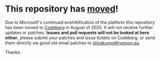 # This repository has [moved](https://shinmera.com/projects/trivial-indent)!
Due to Microsoft's continued enshittification of the platform this repository has been moved to [Codeberg](https://shinmera.com/projects/trivial-indent) in August of 2025. It will not receive further updates or patches. **Issues and pull requests will not be looked at here either**, please submit your patches and issue tickets on Codeberg, or send them directly via good old email patches to [shirakumo@tymoon.eu](mailto:shirakumo@tymoon.eu).

Thanks.